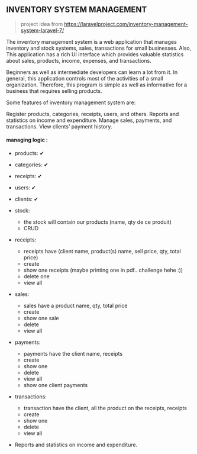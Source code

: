## INVENTORY SYSTEM MANAGEMENT

> project idea from https://laravelproject.com/inventory-management-system-laravel-7/

The inventory management system is a web application that manages inventory and stock systems, sales, transactions for small businesses. Also, This application has a rich UI interface which provides valuable statistics about sales, products, income, expenses, and transactions.

Beginners as well as intermediate developers can learn a lot from it. In general, this application controls most of the activities of a small organization. Therefore, this program is simple as well as informative for a business that requires selling products.

Some features of inventory management system are:

Register products, categories, receipts, users, and others.
Reports and statistics on income and expenditure.
Manage sales, payments, and transactions.
View clients’ payment history.

#### managing logic :
- products: ✔
- categories: ✔
- receipts: ✔
- users: ✔
- clients: ✔

- stock:
    * the stock will contain our products (name, qty de ce produit)
    - CRUD

- receipts:
    * receipts have (client name, product(s) name, sell price, qty, total price)
    - create
    - show one receipts (maybe printing one in pdf.. challenge hehe :))
    - delete one
    - view all

- sales:
    * sales have a product name, qty, total price
    - create
    - show one sale
    - delete
    - view all

- payments:
    * payments have the client name, receipts
    - create
    - show one
    - delete
    - view all
    - show one client payments

- transactions:
    * transaction have the client, all the product on the receipts, receipts
    - create
    - show one
    - delete
    - view all

- Reports and statistics on income and expenditure.

